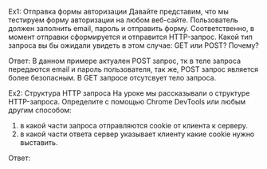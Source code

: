 Ex1: Отправка формы авторизации
Давайте представим, что мы тестируем форму авторизации на любом веб-сайте. Пользователь должен заполнить email, пароль и отправить форму. Соответственно, в момент отправки сформируется и отправится HTTP-запрос. Какой тип запроса вы бы ожидали увидеть в этом случае: GET или POST? Почему?

Ответ: В данном примере актуален POST запрос, тк в теле запроса передаются email и пароль пользователя, так же, POST запрос является более безопасным. В GET запросе отсутсвует тело запроса.

Ex2: Структура HTTP запроса
На уроке мы рассказывали о структуре HTTP-запроса. Определите с помощью Chrome DevTools или любым другим способом:
1) в какой части запроса отправляются cookie от клиента к серверу.
2) в какой части ответа сервер указывает клиенту какие cookie нужно выставить.

Ответ: 
